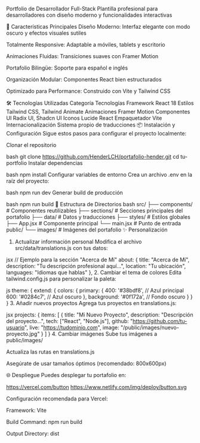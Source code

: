 Portfolio de Desarrollador Full-Stack
Plantilla profesional para desarrolladores con diseño moderno y funcionalidades interactivas

🚀 Características Principales
Diseño Moderno: Interfaz elegante con modo oscuro y efectos visuales sutiles

Totalmente Responsive: Adaptable a móviles, tablets y escritorio

Animaciones Fluidas: Transiciones suaves con Framer Motion

Portafolio Bilingüe: Soporte para español e inglés

Organización Modular: Componentes React bien estructurados

Optimizado para Performance: Construido con Vite y Tailwind CSS

🛠 Tecnologías Utilizadas
Categoría	Tecnologías
Framework	React 18
Estilos	Tailwind CSS, Tailwind Animate
Animaciones	Framer Motion
Componentes UI	Radix UI, Shadcn UI
Iconos	Lucide React
Empaquetador	Vite
Internacionalización	Sistema propio de traducciones
📦 Instalación y Configuración
Sigue estos pasos para configurar el proyecto localmente:

Clonar el repositorio

bash
git clone https://github.com/HenderLCH/portafolio-hender.git
cd tu-portfolio
Instalar dependencias

bash
npm install
Configurar variables de entorno
Crea un archivo .env en la raíz del proyecto:

bash
npm run dev
Generar build de producción

bash
npm run build
🧩 Estructura de Directorios
bash
src/
├── components/       # Componentes reutilizables
├── sections/         # Secciones principales del portafolio
├── data/             # Datos y traducciones
├── styles/           # Estilos globales
├── App.jsx           # Componente principal
└── main.jsx          # Punto de entrada
public/
└── images/           # Imágenes del portafolio
✨ Personalización
1. Actualizar información personal
Modifica el archivo src/data/translations.js con tus datos:

jsx
// Ejemplo para la sección "Acerca de Mí"
about: {
  title: "Acerca de Mí",
  description: "Tu descripción profesional aquí...",
  location: "Tu ubicación",
  languages: "Idiomas que hablas"
},
2. Cambiar el tema de colores
Edita tailwind.config.js para personalizar la paleta:

js
theme: {
  extend: {
    colors: {
      primary: {
        400: '#38bdf8', // Azul principal
        600: '#0284c7', // Azul oscuro
      },
      background: '#0f172a', // Fondo oscuro
    }
  }
}
3. Añadir nuevos proyectos
Agrega tus proyectos en translations.js:

jsx
projects: {
  items: [
    {
      title: "Mi Nuevo Proyecto",
      description: "Descripción del proyecto...",
      tech: ["React", "Node.js"],
      github: "https://github.com/tu-usuario",
      live: "https://tudominio.com",
      image: "/public/images/nuevo-proyecto.jpg"
    }
  ]
}
4. Cambiar imágenes
Sube tus imágenes a public/images/

Actualiza las rutas en translations.js

Asegúrate de usar tamaños óptimos (recomendado: 800x600px)

🌐 Despliegue
Puedes desplegar tu portafolio en:

https://vercel.com/button
https://www.netlify.com/img/deploy/button.svg

Configuración recomendada para Vercel:

Framework: Vite

Build Command: npm run build

Output Directory: dist
